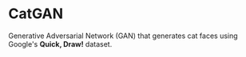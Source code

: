 # CatGAN
Generative Adversarial Network (GAN) that generates cat faces using Google's **Quick, Draw!** dataset.

